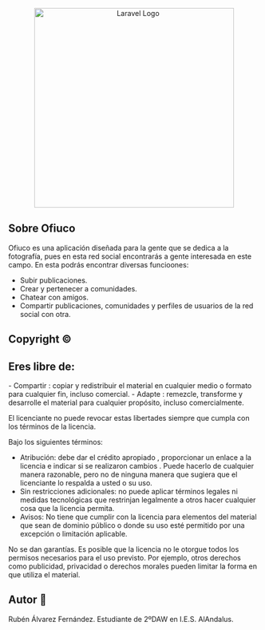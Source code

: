 <p align="center"><img src="https://i.imgur.com/rcRF3OK.png" width="400" alt="Laravel Logo"></p>

## Sobre Ofiuco

Ofiuco es una aplicación diseñada para la gente que se dedica a la fotografía, pues en esta red social encontrarás a gente interesada en este campo.
En esta podrás encontrar diversas funcioones:

- Subir publicaciones.
- Crear y pertenecer a comunidades.
- Chatear con amigos.
- Compartir publicaciones, comunidades y perfiles de usuarios de la red social con otra.

## Copyright ©️
<h2>Eres libre de:</h2>
- Compartir : copiar y redistribuir el material en cualquier medio o formato para cualquier fin, incluso comercial.
- Adapte : remezcle, transforme y desarrolle el material para cualquier propósito, incluso comercialmente.

El licenciante no puede revocar estas libertades siempre que cumpla con los términos de la licencia.

Bajo los siguientes términos:
+ Atribución: debe dar el crédito apropiado , proporcionar un enlace a la licencia e indicar si se realizaron cambios . Puede hacerlo de cualquier manera razonable, pero no de ninguna manera que sugiera que el licenciante lo respalda a usted o su uso.
+ Sin restricciones adicionales: no puede aplicar términos legales ni medidas tecnológicas que restrinjan legalmente a otros hacer cualquier cosa que la licencia permita.
+ Avisos: No tiene que cumplir con la licencia para elementos del material que sean de dominio público o donde su uso esté permitido por una excepción o limitación aplicable.

No se dan garantías. Es posible que la licencia no le otorgue todos los permisos necesarios para el uso previsto.
Por ejemplo, otros derechos como publicidad, privacidad o derechos morales pueden limitar la forma en que utiliza el material.

## Autor :boy:
Rubén Álvarez Fernández. Estudiante de 2ºDAW en I.E.S. AlAndalus.
